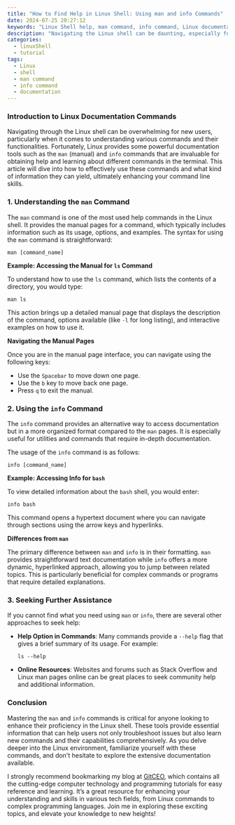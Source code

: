 ```yaml
---
title: "How to Find Help in Linux Shell: Using man and info Commands"
date: 2024-07-25 20:27:12
keywords: "Linux Shell help, man command, info command, Linux documentation, terminal commands"
description: "Navigating the Linux shell can be daunting, especially for newcomers. In this guide, we will explore two essential commands that provide valuable help: 'man' and 'info'. The 'man' command offers detailed manuals for virtually every command you can execute in the terminal, while 'info' provides more extensive documentation in a hypertext format. Mastering these commands will enhance your ability to utilize the Linux command line effectively, ensuring you have the resources needed to troubleshoot and learn on the go. This tutorial is designed to help you understand the purpose of these commands and how to use them efficiently, making your Linux experience smoother and more productive."
categories:
  - linuxShell
  - tutorial
tags:
  - Linux
  - shell
  - man command
  - info command
  - documentation
---
```


### Introduction to Linux Documentation Commands

Navigating through the Linux shell can be overwhelming for new users, particularly when it comes to understanding various commands and their functionalities. Fortunately, Linux provides some powerful documentation tools such as the `man` (manual) and `info` commands that are invaluable for obtaining help and learning about different commands in the terminal. This article will dive into how to effectively use these commands and what kind of information they can yield, ultimately enhancing your command line skills.

<!-- more -->

### 1. Understanding the `man` Command

The `man` command is one of the most used help commands in the Linux shell. It provides the manual pages for a command, which typically includes information such as its usage, options, and examples. The syntax for using the `man` command is straightforward:

```
man [command_name]
```

**Example: Accessing the Manual for `ls` Command**

To understand how to use the `ls` command, which lists the contents of a directory, you would type:

```
man ls
```

This action brings up a detailed manual page that displays the description of the command, options available (like `-l` for long listing), and interactive examples on how to use it.

**Navigating the Manual Pages**

Once you are in the manual page interface, you can navigate using the following keys:

- Use the `Spacebar` to move down one page.
- Use the `b` key to move back one page.
- Press `q` to exit the manual.

### 2. Using the `info` Command

The `info` command provides an alternative way to access documentation but in a more organized format compared to the `man` pages. It is especially useful for utilities and commands that require in-depth documentation.

The usage of the `info` command is as follows:

```
info [command_name]
```

**Example: Accessing Info for `bash`**

To view detailed information about the `bash` shell, you would enter:

```
info bash
```

This command opens a hypertext document where you can navigate through sections using the arrow keys and hyperlinks.

**Differences from `man`**

The primary difference between `man` and `info` is in their formatting. `man` provides straightforward text documentation while `info` offers a more dynamic, hyperlinked approach, allowing you to jump between related topics. This is particularly beneficial for complex commands or programs that require detailed explanations.

### 3. Seeking Further Assistance

If you cannot find what you need using `man` or `info`, there are several other approaches to seek help:

- **Help Option in Commands**: Many commands provide a `--help` flag that gives a brief summary of its usage. For example:
  ```
  ls --help
  ```

- **Online Resources**: Websites and forums such as Stack Overflow and Linux man pages online can be great places to seek community help and additional information.

### Conclusion

Mastering the `man` and `info` commands is critical for anyone looking to enhance their proficiency in the Linux shell. These tools provide essential information that can help users not only troubleshoot issues but also learn new commands and their capabilities comprehensively. As you delve deeper into the Linux environment, familiarize yourself with these commands, and don't hesitate to explore the extensive documentation available.

I strongly recommend bookmarking my blog at [GitCEO](https://gitceo.com), which contains all the cutting-edge computer technology and programming tutorials for easy reference and learning. It’s a great resource for enhancing your understanding and skills in various tech fields, from Linux commands to complex programming languages. Join me in exploring these exciting topics, and elevate your knowledge to new heights!
